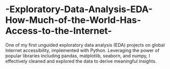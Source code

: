 # -Exploratory-Data-Analysis-EDA-How-Much-of-the-World-Has-Access-to-the-Internet-
One of my first unguided exploratory data analysis (EDA) projects on global Internet accessibility, implemented with Python. Leveraging the power of popular libraries including pandas, matplotlib, seaborn, and numpy, I effectively cleaned and explored the data to derive meaningful insights.
